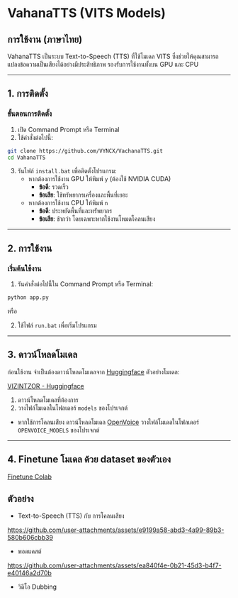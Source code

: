 # VahanaTTS (VITS Models)

## การใช้งาน (ภาษาไทย)

VahanaTTS เป็นระบบ Text-to-Speech (TTS) ที่ใช้โมเดล VITS ซึ่งช่วยให้คุณสามารถแปลงข้อความเป็นเสียงได้อย่างมีประสิทธิภาพ รองรับการใช้งานทั้งบน GPU และ CPU

---

## 1. การติดตั้ง

### ขั้นตอนการติดตั้ง
1. เปิด Command Prompt หรือ Terminal
2. ใช้คำสั่งต่อไปนี้:

```sh
git clone https://github.com/VYNCX/VachanaTTS.git
cd VahanaTTS
```

3. รันไฟล์ `install.bat` เพื่อติดตั้งโปรแกรม:
   - หากต้องการใช้งาน GPU ให้พิมพ์ `y` (ต้องใช้ NVIDIA CUDA)
     - **ข้อดี**: รวดเร็ว
     - **ข้อเสีย**: ใช้ทรัพยากรเครื่องและพื้นที่เยอะ
   - หากต้องการใช้งาน CPU ให้พิมพ์ `n`
     - **ข้อดี**: ประหยัดพื้นที่และทรัพยากร
     - **ข้อเสีย**: ช้ากว่า โดยเฉพาะหากใช้งานโหมดโคลนเสียง

---

## 2. การใช้งาน

### เริ่มต้นใช้งาน
1. รันคำสั่งต่อไปนี้ใน Command Prompt หรือ Terminal:

```sh
python app.py
```

หรือ

2. ใช้ไฟล์ `run.bat` เพื่อเริ่มโปรแกรม

---

## 3. ดาวน์โหลดโมเดล

ก่อนใช้งาน จำเป็นต้องดาวน์โหลดโมเดลจาก [Huggingface](https://huggingface.co) ตัวอย่างโมเดล:

[VIZINTZOR - Huggingface](https://huggingface.co/VIZINTZOR)

1. ดาวน์โหลดโมเดลที่ต้องการ
2. วางไฟล์โมเดลในโฟลเดอร์ `models` ของโปรเจกต์

- หากใช้การโคลนเสียง ดาวน์โหลดโมเดล [OpenVoice](https://github.com/VYNCX/OpenVoice-WebUI/releases/download/Download/OPENVOICE_MODELS.zip) วางไฟล์โมเดลในโฟลเดอร์ `OPENVOICE_MODELS` ของโปรเจกต์
---

## 4. Finetune โมเดล ด้วย dataset ของตัวเอง

[Finetune Colab](https://colab.research.google.com/drive/12qbpHnu7wYiTEoqh6_57_KUjp4gJkx2h?usp=sharing)

## ตัวอย่าง
- Text-to-Speech (TTS) กับ การโคลนเสียง

https://github.com/user-attachments/assets/e9199a58-abd3-4a99-89b3-580b606cbb39


- พอดแคสต์ 

https://github.com/user-attachments/assets/ea840f4e-0b21-45d3-b4f7-e40146a2d70b


- วิดีโอ Dubbing 




